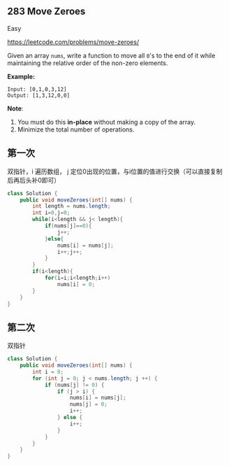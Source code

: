 ## 283   Move Zeroes

Easy

https://leetcode.com/problems/move-zeroes/

Given an array `nums`, write a function to move all `0`'s to the end of it while maintaining the relative order of the non-zero elements.

**Example:**

```
Input: [0,1,0,3,12]
Output: [1,3,12,0,0]
```

**Note**:

1. You must do this **in-place** without making a copy of the array.
2. Minimize the total number of operations.



## 第一次

双指针，i 遍历数组， j 定位0出现的位置，与i位置的值进行交换（可以直接复制后再后头补0即可）

```java
class Solution {
    public void moveZeroes(int[] nums) {
        int length = nums.length;
        int i=0,j=0;
        while(i<length && j< length){
            if(nums[j]==0){
                j++;
            }else{
                nums[i] = nums[j];
                i++;j++;
            }
        }
        if(i<length){
            for(i=i;i<length;i++)
                nums[i] = 0;
        }
    }
}
```



## 第二次

双指针

```java
class Solution {
    public void moveZeroes(int[] nums) {
        int i = 0;
        for (int j = 0; j < nums.length; j ++) {
            if (nums[j] != 0) {
                if (j > i) {
                    nums[i] = nums[j];
                    nums[j] = 0;
                    i++;
                } else {
                    i++;
                }
            }
        }
    }
}
```

